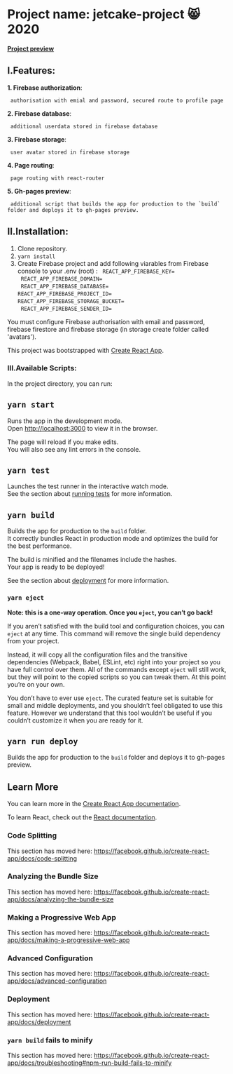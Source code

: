 # Project name: jetcake-project :smile_cat: 2020

**[Project preview](https://miedzyslowami.github.io/jetcake-project/)**

## **I.Features:**  

**1. Firebase authorization**:  
     
     authorisation with emial and password, secured route to profile page  
**2. Firebase database**:  
     
     additional userdata stored in firebase database  
**3. Firebase storage**:  
     
     user avatar stored in firebase storage  
**4. Page routing**:  
     
     page routing with react-router  
**5. Gh-pages preview**:  
     
     additional script that builds the app for production to the `build` folder and deploys it to gh-pages preview.  
      
## **II.Installation:**
1. Clone repository.
2. `yarn install`
3. Create Firebase project and add following viarables from Firebase console to your .env (root) :
     ` REACT_APP_FIREBASE_KEY=`  
     ` REACT_APP_FIREBASE_DOMAIN=`  
     ` REACT_APP_FIREBASE_DATABASE=`  
      `REACT_APP_FIREBASE_PROJECT_ID=`  
      `REACT_APP_FIREBASE_STORAGE_BUCKET=`  
     ` REACT_APP_FIREBASE_SENDER_ID=`  

You must configure Firebase authorisation with email and password, firebase firestore and firebase storage (in storage create folder called 'avatars').

This project was bootstrapped with [Create React App](https://github.com/facebook/create-react-app).

### **III.Available Scripts:**

In the project directory, you can run:

## `yarn start`

Runs the app in the development mode.<br />
Open [http://localhost:3000](http://localhost:3000) to view it in the browser.

The page will reload if you make edits.<br />
You will also see any lint errors in the console.

## `yarn test`

Launches the test runner in the interactive watch mode.<br />
See the section about [running tests](https://facebook.github.io/create-react-app/docs/running-tests) for more information.

## `yarn build`

Builds the app for production to the `build` folder.<br />
It correctly bundles React in production mode and optimizes the build for the best performance.

The build is minified and the filenames include the hashes.<br />
Your app is ready to be deployed!

See the section about [deployment](https://facebook.github.io/create-react-app/docs/deployment) for more information.

### `yarn eject`

**Note: this is a one-way operation. Once you `eject`, you can’t go back!**

If you aren’t satisfied with the build tool and configuration choices, you can `eject` at any time. This command will remove the single build dependency from your project.

Instead, it will copy all the configuration files and the transitive dependencies (Webpack, Babel, ESLint, etc) right into your project so you have full control over them. All of the commands except `eject` will still work, but they will point to the copied scripts so you can tweak them. At this point you’re on your own.

You don’t have to ever use `eject`. The curated feature set is suitable for small and middle deployments, and you shouldn’t feel obligated to use this feature. However we understand that this tool wouldn’t be useful if you couldn’t customize it when you are ready for it.

## `yarn run deploy`
Builds the app for production to the `build` folder and deploys it to gh-pages preview.

## Learn More

You can learn more in the [Create React App documentation](https://facebook.github.io/create-react-app/docs/getting-started).

To learn React, check out the [React documentation](https://reactjs.org/).

### Code Splitting

This section has moved here: https://facebook.github.io/create-react-app/docs/code-splitting

### Analyzing the Bundle Size

This section has moved here: https://facebook.github.io/create-react-app/docs/analyzing-the-bundle-size

### Making a Progressive Web App

This section has moved here: https://facebook.github.io/create-react-app/docs/making-a-progressive-web-app

### Advanced Configuration

This section has moved here: https://facebook.github.io/create-react-app/docs/advanced-configuration

### Deployment

This section has moved here: https://facebook.github.io/create-react-app/docs/deployment

### `yarn build` fails to minify

This section has moved here: https://facebook.github.io/create-react-app/docs/troubleshooting#npm-run-build-fails-to-minify
